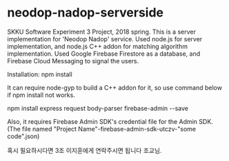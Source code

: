 # neodop-nadop-serverside
SKKU Software Experiment 3 Project, 2018 spring. This is a server implementation for 'Neodop Nadop' service. Used node.js for server implementation, and node.js C++ addon for matching algorithm implementation. Used Google Firebase Firestore as a database, and Firebase Cloud Messaging to signal the users.

Installation: npm install

It can require node-gyp to build a C++ addon for it, so use command below if npm install not works.

npm install express request body-parser firebase-admin --save

Also, it requires Firebase Admin SDK's credential file for the Admin SDK. (The file named "Project Name"-firebase-admin-sdk-utczv-"some code".json) 

혹시 필요하시다면 3조 이지훈에게 연락주시면 됩니다 조교님.
